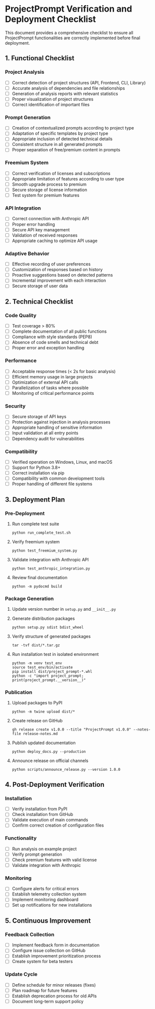 # ProjectPrompt Verification and Deployment Checklist

This document provides a comprehensive checklist to ensure all ProjectPrompt functionalities are correctly implemented before final deployment.

## 1. Functional Checklist

### Project Analysis
- [ ] Correct detection of project structures (API, Frontend, CLI, Library)
- [ ] Accurate analysis of dependencies and file relationships
- [ ] Generation of analysis reports with relevant statistics
- [ ] Proper visualization of project structures
- [ ] Correct identification of important files

### Prompt Generation
- [ ] Creation of contextualized prompts according to project type
- [ ] Adaptation of specific templates by project type
- [ ] Appropriate inclusion of detected technical details
- [ ] Consistent structure in all generated prompts
- [ ] Proper separation of free/premium content in prompts

### Freemium System
- [ ] Correct verification of licenses and subscriptions
- [ ] Appropriate limitation of features according to user type
- [ ] Smooth upgrade process to premium
- [ ] Secure storage of license information
- [ ] Test system for premium features

### API Integration
- [ ] Correct connection with Anthropic API
- [ ] Proper error handling
- [ ] Secure API key management
- [ ] Validation of received responses
- [ ] Appropriate caching to optimize API usage

### Adaptive Behavior
- [ ] Effective recording of user preferences
- [ ] Customization of responses based on history
- [ ] Proactive suggestions based on detected patterns
- [ ] Incremental improvement with each interaction
- [ ] Secure storage of user data

## 2. Technical Checklist

### Code Quality
- [ ] Test coverage > 80%
- [ ] Complete documentation of all public functions
- [ ] Compliance with style standards (PEP8)
- [ ] Absence of code smells and technical debt
- [ ] Proper error and exception handling

### Performance
- [ ] Acceptable response times (< 2s for basic analysis)
- [ ] Efficient memory usage in large projects
- [ ] Optimization of external API calls
- [ ] Parallelization of tasks where possible
- [ ] Monitoring of critical performance points

### Security
- [ ] Secure storage of API keys
- [ ] Protection against injection in analysis processes
- [ ] Appropriate handling of sensitive information
- [ ] Input validation at all entry points
- [ ] Dependency audit for vulnerabilities

### Compatibility
- [ ] Verified operation on Windows, Linux, and macOS
- [ ] Support for Python 3.8+
- [ ] Correct installation via pip
- [ ] Compatibility with common development tools
- [ ] Proper handling of different file systems

## 3. Deployment Plan

### Pre-Deployment
1. Run complete test suite
   ```
   python run_complete_test.sh
   ```

2. Verify freemium system
   ```
   python test_freemium_system.py
   ```

3. Validate integration with Anthropic API
   ```
   python test_anthropic_integration.py
   ```

4. Review final documentation
   ```
   python -m pydocmd build
   ```

### Package Generation
1. Update version number in `setup.py` and `__init__.py`

2. Generate distribution packages
   ```
   python setup.py sdist bdist_wheel
   ```

3. Verify structure of generated packages
   ```
   tar -tvf dist/*.tar.gz
   ```

4. Run installation test in isolated environment
   ```
   python -m venv test_env
   source test_env/bin/activate
   pip install dist/project_prompt-*.whl
   python -c "import project_prompt; print(project_prompt.__version__)"
   ```

### Publication
1. Upload packages to PyPI
   ```
   python -m twine upload dist/*
   ```

2. Create release on GitHub
   ```
   gh release create v1.0.0 --title "ProjectPrompt v1.0.0" --notes-file release-notes.md
   ```

3. Publish updated documentation
   ```
   python deploy_docs.py --production
   ```

4. Announce release on official channels
   ```
   python scripts/announce_release.py --version 1.0.0
   ```

## 4. Post-Deployment Verification

### Installation
- [ ] Verify installation from PyPI
- [ ] Check installation from GitHub
- [ ] Validate execution of main commands
- [ ] Confirm correct creation of configuration files

### Functionality
- [ ] Run analysis on example project
- [ ] Verify prompt generation
- [ ] Check premium features with valid license
- [ ] Validate integration with Anthropic

### Monitoring
- [ ] Configure alerts for critical errors
- [ ] Establish telemetry collection system
- [ ] Implement monitoring dashboard
- [ ] Set up notifications for new installations

## 5. Continuous Improvement

### Feedback Collection
- [ ] Implement feedback form in documentation
- [ ] Configure issue collection on GitHub
- [ ] Establish improvement prioritization process
- [ ] Create system for beta testers

### Update Cycle
- [ ] Define schedule for minor releases (fixes)
- [ ] Plan roadmap for future features
- [ ] Establish deprecation process for old APIs
- [ ] Document long-term support policy
